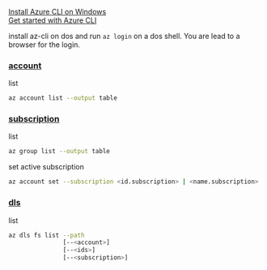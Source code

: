 [Install Azure CLI on Windows](https://docs.microsoft.com/en-us/cli/azure/install-azure-cli-windows?view=azure-cli-latest)  
[Get started with Azure CLI](https://docs.microsoft.com/en-us/cli/azure/get-started-with-azure-cli?view=azure-cli-latest)  

install az-cli on dos and run `az login` on a dos shell. You are lead to a browser for the login.

### [account]()
list
```bash
az account list --output table
```

### [subscription]()
list
```bash
az group list --output table
```

set active subscription
```bash
az account set --subscription <id.subscription> | <name.subscription>
```

### [dls](https://docs.microsoft.com/en-us/cli/azure/dls/fs?view=azure-cli-latest)
list
```bash
az dls fs list --path
               [--<account>]
               [--<ids>]
               [--<subscription>]
```
